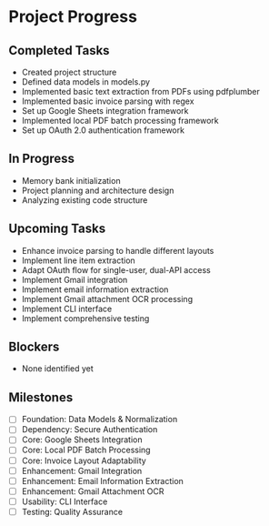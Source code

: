 # Project Progress

## Completed Tasks
- Created project structure
- Defined data models in models.py
- Implemented basic text extraction from PDFs using pdfplumber
- Implemented basic invoice parsing with regex
- Set up Google Sheets integration framework
- Implemented local PDF batch processing framework
- Set up OAuth 2.0 authentication framework

## In Progress
- Memory bank initialization
- Project planning and architecture design
- Analyzing existing code structure

## Upcoming Tasks
- Enhance invoice parsing to handle different layouts
- Implement line item extraction
- Adapt OAuth flow for single-user, dual-API access
- Implement Gmail integration
- Implement email information extraction
- Implement Gmail attachment OCR processing
- Implement CLI interface
- Implement comprehensive testing

## Blockers
- None identified yet

## Milestones
- [ ] Foundation: Data Models & Normalization
- [ ] Dependency: Secure Authentication
- [ ] Core: Google Sheets Integration
- [ ] Core: Local PDF Batch Processing
- [ ] Core: Invoice Layout Adaptability
- [ ] Enhancement: Gmail Integration
- [ ] Enhancement: Email Information Extraction
- [ ] Enhancement: Gmail Attachment OCR
- [ ] Usability: CLI Interface
- [ ] Testing: Quality Assurance